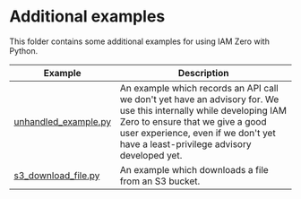 # Additional examples

This folder contains some additional examples for using IAM Zero with Python.

| Example                                        | Description                                                                                                                                                                                                                                 |
| ---------------------------------------------- | ------------------------------------------------------------------------------------------------------------------------------------------------------------------------------------------------------------------------------------------- |
| [unhandled_example.py](./unhandled_example.py) | An example which records an API call we don't yet have an advisory for. We use this internally while developing IAM Zero to ensure that we give a good user experience, even if we don't yet have a least-privilege advisory developed yet. |
| [s3_download_file.py](./s3_download_file.py)   | An example which downloads a file from an S3 bucket.                                                                                                                                                                                        |
